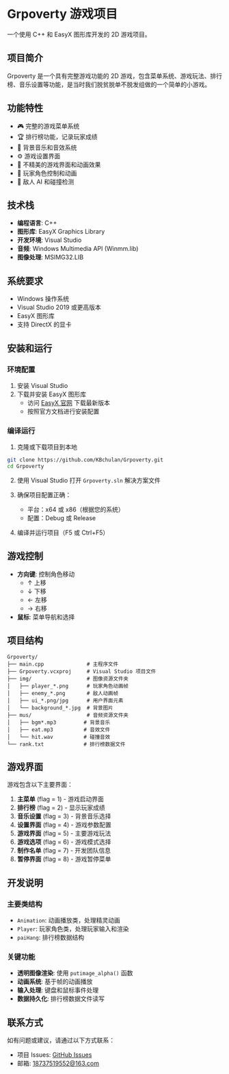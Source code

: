 # Grpoverty 游戏项目

一个使用 C++ 和 EasyX 图形库开发的 2D 游戏项目。

## 项目简介

Grpoverty 是一个具有完整游戏功能的 2D 游戏，包含菜单系统、游戏玩法、排行榜、音乐设置等功能，是当时我们脱贫脱单不脱发组做的一个简单的小游戏。

## 功能特性

- 🎮 完整的游戏菜单系统
- 🏆 排行榜功能，记录玩家成绩
- 🎵 背景音乐和音效系统
- ⚙️ 游戏设置界面
- 🎨 不精美的游戏界面和动画效果
- 👤 玩家角色控制和动画
- 🎯 敌人 AI 和碰撞检测

## 技术栈

- **编程语言**: C++
- **图形库**: EasyX Graphics Library
- **开发环境**: Visual Studio
- **音频**: Windows Multimedia API (Winmm.lib)
- **图像处理**: MSIMG32.LIB

## 系统要求

- Windows 操作系统
- Visual Studio 2019 或更高版本
- EasyX 图形库
- 支持 DirectX 的显卡

## 安装和运行

### 环境配置

1. 安装 Visual Studio
2. 下载并安装 EasyX 图形库
   - 访问 [EasyX 官网](https://easyx.cn/) 下载最新版本
   - 按照官方文档进行安装配置

### 编译运行

1. 克隆或下载项目到本地

```bash
git clone https://github.com/KBchulan/Grpoverty.git
cd Grpoverty
```

2. 使用 Visual Studio 打开 `Grpoverty.sln` 解决方案文件
3. 确保项目配置正确：

   - 平台：x64 或 x86（根据您的系统）
   - 配置：Debug 或 Release
4. 编译并运行项目（F5 或 Ctrl+F5）

## 游戏控制

- **方向键**: 控制角色移动
  - ↑ 上移
  - ↓ 下移
  - ← 左移
  - → 右移
- **鼠标**: 菜单导航和选择

## 项目结构

```
Grpoverty/
├── main.cpp              # 主程序文件
├── Grpoverty.vcxproj     # Visual Studio 项目文件
├── img/                  # 图像资源文件夹
│   ├── player_*.png      # 玩家角色动画帧
│   ├── enemy_*.png       # 敌人动画帧
│   ├── ui_*.png/jpg      # 用户界面元素
│   └── background_*.jpg  # 背景图片
├── mus/                  # 音频资源文件夹
│   ├── bgm*.mp3         # 背景音乐
│   ├── eat.mp3          # 音效文件
│   └── hit.wav          # 碰撞音效
└── rank.txt             # 排行榜数据文件
```

## 游戏界面

游戏包含以下主要界面：

1. **主菜单** (flag = 1) - 游戏启动界面
2. **排行榜** (flag = 2) - 显示玩家成绩
3. **音乐设置** (flag = 3) - 背景音乐选择
4. **设置界面** (flag = 4) - 游戏参数配置
5. **游戏界面** (flag = 5) - 主要游戏玩法
6. **游戏选项** (flag = 6) - 游戏模式选择
7. **制作名单** (flag = 7) - 开发团队信息
8. **暂停界面** (flag = 8) - 游戏暂停菜单

## 开发说明

### 主要类结构

- `Animation`: 动画播放类，处理精灵动画
- `Player`: 玩家角色类，处理玩家输入和渲染
- `paiHang`: 排行榜数据结构

### 关键功能

- **透明图像渲染**: 使用 `putimage_alpha()` 函数
- **动画系统**: 基于帧的动画播放
- **输入处理**: 键盘和鼠标事件处理
- **数据持久化**: 排行榜数据文件读写

## 联系方式

如有问题或建议，请通过以下方式联系：

- 项目 Issues: [GitHub Issues](项目地址/issues)
- 邮箱: 18737519552@163.com
